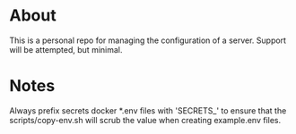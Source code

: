 
# About

This is a personal repo for managing the configuration of a server. Support will be attempted, but minimal.

# Notes

Always prefix secrets docker *.env files with 'SECRETS_' to ensure that the scripts/copy-env.sh will scrub the value when creating example.env files.
